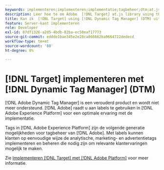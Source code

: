 ```yaml
---
keywords: implementeren;implementeren;implementatie;tagbeheer;dtm;at.js;dynamisch tagbeheer
description: Leer hoe te om Adobe  [!DNL Target] at.js library using the legacy Dynamic Tag Management (DTM). Tags in [!DNL Adobe Experience Platform] uit te voeren is de aangewezen methode om [!DNL Target] uit te voeren.
title: Kan ik  [!DNL Target] using [!DNL Dynamic Tag Manager] (DTM) uitvoeren?
feature: Server-kant implementeren
role: Developer
exl-id: 87df1326-a2d5-4bdb-82ba-ec58eaf17773
source-git-commit: eddde1bae345e2e28ca866662ba9664722dedecd
workflow-type: tm+mt
source-wordcount: '88'
ht-degree: 0%

---
```


# [!DNL Target] implementeren met [!DNL Dynamic Tag Manager] (DTM)

[!DNL Adobe Dynamic Tag Manager] is een verouderd product en wordt niet meer ondersteund. [!DNL Adobe] raadt u aan labels te gebruiken in [!DNL Adobe Experience Platform] voor een optimale ervaring met de implementatie.

Tags in [!DNL Adobe Experience Platform] zijn de volgende generatie mogelijkheden voor tagbeheer van [!DNL Adobe]. Met labels kunnen klanten op eenvoudige wijze de analytische, marketing- en advertentietags implementeren en beheren die nodig zijn om relevante klantervaringen mogelijk te maken.

Zie [Implementeren [!DNL Target] met [!DNL Adobe Platform]](/help/c-implementing-target/c-implementing-target-for-client-side-web/how-to-deployatjs/cmp-implementing-target-using-adobe-launch.md) voor meer informatie.

